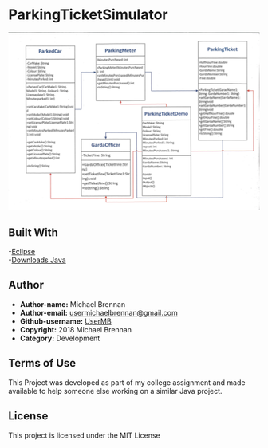 #                                         ParkingTicketSimulator


![ParkingTicketSimulator_UML](https://github.com/UserMB/ParkingTicketSimulator/blob/master/Image/ParkingTicketSimulator_UML.png)


## Built With
-[Eclipse](https://www.eclipse.org/downloads/packages/release/mars/r/eclipse-ide-java-developers)<br />
-[Downloads Java](https://www.oracle.com/technetwork/java/javase/downloads/jdk8-downloads-2133151.html)

## Author

* **Author-name:** Michael Brennan
* **Author-email:** usermichaelbrennan@gmail.com
* **Github-username:** [UserMB](https://github.com/UserMB)
* **Copyright:** 2018 Michael Brennan
* **Category:** Development

## Terms of Use

This Project was developed as part of my college assignment and made available to help someone else working on a similar Java project.

## License

This project is licensed under the MIT License
